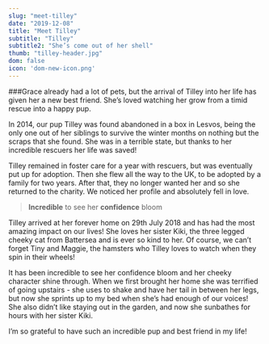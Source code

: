 ```yaml
---
slug: "meet-tilley"
date: "2019-12-08"
title: "Meet Tilley"
subtitle: "Tilley"
subtitle2: "She’s come out of her shell"
thumb: "tilley-header.jpg"
dom: false
icon: 'dom-new-icon.png'
---
```


###Grace already had a lot of pets, but the arrival of Tilley into her life has given her a new best friend. She’s loved watching her grow from a timid rescue into a happy pup.

In 2014, our pup Tilley was found abandoned in a box in Lesvos, being the only one out of her siblings to survive the winter months on nothing but the scraps that she found. She was in a terrible state, but thanks to her incredible rescuers her life was saved!

Tilley remained in foster care for a year with rescuers, but was eventually put up for adoption. Then she flew all the way to the UK, to be adopted by a family for two years. After that, they no longer wanted her and so she returned to the charity. We noticed her profile and absolutely fell in love.

> **Incredible** to see her **confidence** bloom

Tilley arrived at her forever home on 29th July 2018 and has had the most amazing impact on our lives! She loves her sister Kiki, the three legged cheeky cat from Battersea and is ever so kind to her. Of course, we can’t forget Tiny and Maggie, the hamsters who Tilley loves to watch when they spin in their wheels!

It has been incredible to see her confidence bloom and her cheeky character shine through. When we first brought her home she was terrified of going upstairs - she uses to shake and have her tail in between her legs, but now she sprints up to my bed when she’s had enough of our voices! She also didn’t like staying out in the garden, and now she sunbathes for hours with her sister Kiki.

I’m so grateful to have such an incredible pup and best friend in my life!